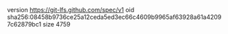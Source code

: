 version https://git-lfs.github.com/spec/v1
oid sha256:08458b9736ce25a12ceda5ed3ec66c4609b9965af63928a61a42097c62879bc1
size 4759
